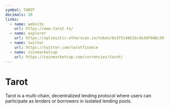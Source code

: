 ```yaml
---
symbol: TAROT
decimals: 18
links:
  - name: website
    url: https://www.tarot.to/
  - name: explorer
    url: https://optimistic.etherscan.io/token/0x1F514A61bcde34F94Bc39731235690ab9da737F7
  - name: twitter
    url: https://twitter.com/tarotfinance
  - name: coinmarketcap
    url: https://coinmarketcap.com/currencies/tarot/
---
```


# Tarot

Tarot is a multi-chain, decentralized lending protocol where users can participate as lenders or borrowers in isolated lending pools.
